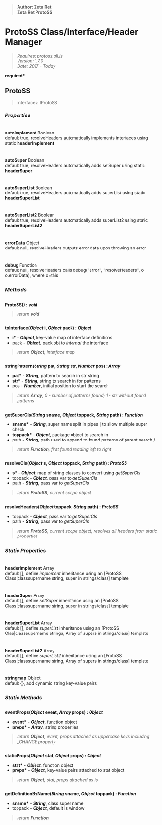 > __Author: Zeta Ret__  
> __Zeta Ret ProtoSS__  
# ProtoSS Class/Interface/Header Manager  
> *Requires: protoss.all.js*  
> *Version: 1.7.0*  
> *Date: 2017 - Today*  

__required*__

## ProtoSS  
> Interfaces: IProtoSS  

### *Properties*  

#  
__autoImplement__ Boolean  
default true, resolveHeaders automatically implements interfaces using static __headerImplement__  

#  
__autoSuper__ Boolean  
default true, resolveHeaders automatically adds setSuper using static __headerSuper__  

#  
__autoSuperList__ Boolean  
default true, resolveHeaders automatically adds superList using static __headerSuperList__  

#  
__autoSuperList2__ Boolean  
default true, resolveHeaders automatically adds superList2 using static __headerSuperList2__  

#  
__errorData__ Object  
default null, resolveHeaders outputs error data upon throwing an error  

#  
__debug__ Function  
default null, resolveHeaders calls debug("error", "resolveHeaders", o, o.errorData), where o=this  


##  
### *Methods*  

##  
__ProtoSS() : *void*__  
  
> *return __void__*  

##  
__toInterface(*Object* i, *Object* pack) : *Object*__  
  
- __i*__ - __*Object*__, key-value map of interface definitions  
- pack - __*Object*__, pack obj to *internal* the interface  
> *return __Object__, interface map*  

##  
__stringPattern(*String* pat, *String* str, *Number* pos) : *Array*__  
  
- __pat*__ - __*String*__, pattern to search in str string  
- __str*__ - __*String*__, string to search in for patterns  
- pos - __*Number*__, initial position to start the search  
> *return __Array__, 0 - number of patterns found; 1 - str without found patterns*  

##  
__getSuperCls(*String* sname, *Object* toppack, *String* path) : *Function*__  
  
- __sname*__ - __*String*__, super name split in pipes | to allow multiple super check  
- __toppack*__ - __*Object*__, package object to search in  
- path - __*String*__, path used to append to found patterns of parent search /  
> *return __Function__, first found reading left to right*  

##  
__resolveCls(*Object* s, *Object* toppack, *String* path) : *ProtoSS*__  
  
- __s*__ - __*Object*__, map of string classes to convert using *getSuperCls*  
- toppack - __*Object*__, pass var to *getSuperCls*  
- path - __*String*__, pass var to *getSuperCls*  
> *return __ProtoSS__, current scope object*  

##  
__resolveHeaders(*Object* toppack, *String* path) : *ProtoSS*__  
  
- toppack - __*Object*__, pass var to *getSuperCls*  
- path - __*String*__, pass var to *getSuperCls*  
> *return __ProtoSS__, current scope object, resolves all headers from static properties*  

##  
### *Static Properties*  

#  
__headerImplement__ Array  
default [], define *implement* inheritance using an [ProtoSS Class|classsupername string, super in strings/class] template  

#  
__headerSuper__ Array  
default [], define *setSuper* inheritance using an [ProtoSS Class|classsupername string, super in strings/class] template  

#  
__headerSuperList__ Array  
default [], define *superList* inheritance using an [ProtoSS Clas|classsupername strings, Array of supers in strings/class] template  

#  
__headerSuperList2__ Array  
default [], define *superList2* inheritance using an [ProtoSS Class|classsupername string, Array of supers in strings/class] template  

#  
__stringmap__ Object  
default {}, add dynamic string key-value pairs  

##  
### *Static Methods*  

##  
__eventProps(*Object* event, *Array* props) : *Object*__  
  
- __event*__ - __*Object*__, function object  
- __props*__ - __*Array*__, string properties  
> *return __Object__, event, props attached as uppercase keys including _CHANGE property*  

##  
__staticProps(*Object* stat, *Object* props) : *Object*__  
  
- __stat*__ - __*Object*__, function object  
- __props*__ - __*Object*__, key-value pairs attached to stat object  
> *return __Object__, stat, props attached as is*  

##  
__getDefinitionByName(*String* sname, *Object* toppack) : *Function*__  
  
- __sname*__ - __*String*__, class super name  
- toppack - __*Object*__, default is window  
> *return __Function__*  

